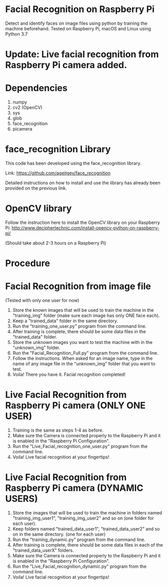 # Facial Recognition on Raspberry Pi

Detect and identify faces on image files using python by training the machine beforehand. Tested on Raspberry Pi, macOS and Linux using Python 3.7

# Update: Live facial recognition from Raspberry Pi camera added.

# Dependencies
1) numpy
2) cv2 (OpenCV)
3) sys
4) glob
5) face_recognition
6) picamera

# face_recognition Library

This code has been developed using the face_recognition library.

Link: https://github.com/ageitgey/face_recognition

Detailed instructions on how to install and use the library has already been provided on the previous link. 

# OpenCV library

Follow the instruction here to install the OpenCV library on your Raspberry Pi: http://www.deciphertechnic.com/install-opencv-python-on-raspberry-pi/

(Should take about 2-3 hours on a Raspberry Pi)

# Procedure
# Facial Recognition from image file
(Tested with only one user for now)

1) Store the known images that will be used to train the machine in the "training_img" folder (make sure each image has only ONE face each).
2) Keep a "trained_data" folder in the same directory.
3) Run the "training_one_user.py" program from the command line.
4) After training is complete, there should be some data files in the "trained_data" folder.
5) Store the unknown images you want to test the machine with in the "unknown_img" folder.
6) Run the "Facial_Recognition_Full.py" program from the command line.
7) Follow the instructions. When asked for an image name, type in the name of any image file in the "unknown_img" folder that you want to test. 
8) Voila! There you have it. Facial recognition completed!

# Live Facial Recognition from Raspberry Pi camera (ONLY ONE USER)

1) Training is the same as steps 1-4 as before.
2) Make sure the Camera is connected properly to the Raspberry Pi and it is enabled in the "Raspberry Pi Configuration".
3) Run the "Live_Facial_recognition_one_user.py" program from the command line.
4) Voila! Live facial recognition at your fingertips!

# Live Facial Recognition from Raspberry Pi camera (DYNAMIC USERS)

1) Store the images that will be used to train the machine in folders named "training_img_user1", "training_img_user2" and so on (one folder for each user).
2) Keep folders named "trained_data_user1", "trained_data_user2" and so on in the same directory. (one for each user)
3) Run the "training_dynamic.py" program from the command line. 
4) After training is complete, there should be some data files in each of the "trained_data_userX" folders.
5) Make sure the Camera is connected properly to the Raspberry Pi and it is enabled in the "Raspberry Pi Configuration".
6) Run the "Live_Facial_recognition_dynamic.py" program from the command line.
7) Voila! Live facial recognition at your fingertips!


